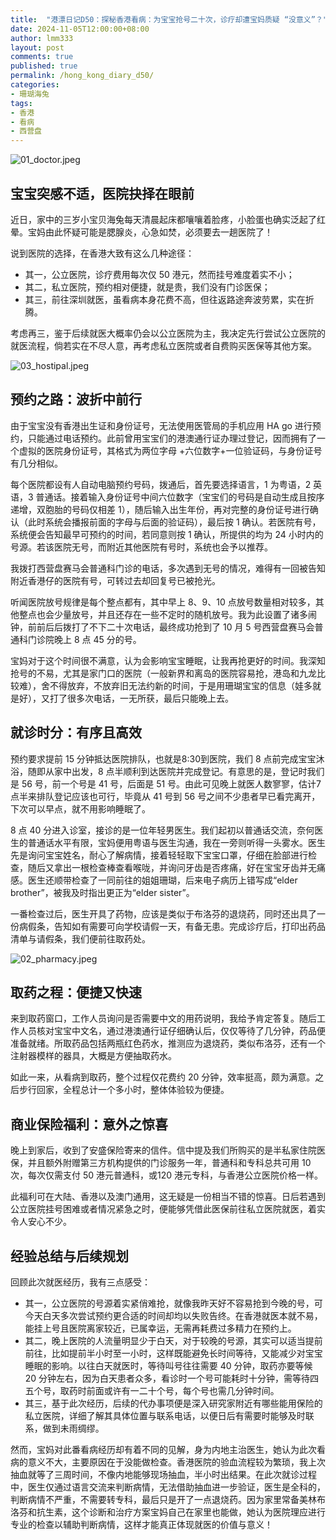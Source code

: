 ```yaml
---
title:  "港漂日记D50：探秘香港看病：为宝宝抢号二十次，诊疗却遭宝妈质疑 “没意义”？"
date: 2024-11-05T12:00:00+08:00
author: lmm333
layout: post
comments: true
published: true
permalink: /hong_kong_diary_d50/
categories:
- 珊瑚海兔
tags:
- 香港
- 看病
- 西营盘
---
```

![01_doctor.jpeg](../images/2024-11-05-hong_kong_diary_d50/01_doctor.jpeg)

## 宝宝突感不适，医院抉择在眼前
近日，家中的三岁小宝贝海兔每天清晨起床都嚷嚷着脸疼，小脸蛋也确实泛起了红晕。宝妈由此怀疑可能是腮腺炎，心急如焚，必须要去一趟医院了！
<!--more-->

说到医院的选择，在香港大致有这么几种途径：

- 其一，公立医院，诊疗费用每次仅 50 港元，然而挂号难度着实不小；
- 其二，私立医院，预约相对便捷，就是贵，我们没有门诊医保；
- 其三，前往深圳就医，虽看病本身花费不高，但往返路途奔波劳累，实在折腾。

考虑再三，鉴于后续就医大概率仍会以公立医院为主，我决定先行尝试公立医院的就医流程，倘若实在不尽人意，再考虑私立医院或者自费购买医保等其他方案。

![03_hostipal.jpeg](../images/2024-11-05-hong_kong_diary_d50/03_hostipal.jpeg)

## 预约之路：波折中前行
由于宝宝没有香港出生证和身份证号，无法使用医管局的手机应用 HA go 进行预约，只能通过电话预约。此前曾用宝宝们的港澳通行证办理过登记，因而拥有了一个虚拟的医院身份证号，其格式为两位字母 +六位数字+一位验证码，与身份证号有几分相似。

每个医院都设有人自动电脑预约号码，拨通后，首先要选择语言，1 为粤语，2 英语，3 普通话。接着输入身份证号中间六位数字（宝宝们的号码是自动生成且按序递增，双胞胎的号码仅相差 1），随后输入出生年份，再对完整的身份证号进行确认（此时系统会播报前面的字母与后面的验证码），最后按 1 确认。若医院有号，系统便会告知最早可预约的时间，若同意则按 1 确认，所提供的均为 24 小时内的号源。若该医院无号，而附近其他医院有号时，系统也会予以推荐。

我拨打西营盘赛马会普通科门诊的电话，多次遇到无号的情况，难得有一回被告知附近香港仔的医院有号，可转过去却回复号已被抢光。

听闻医院放号规律是每个整点都有，其中早上 8、9、10 点放号数量相对较多，其他整点也会少量放号，并且还存在一些不定时的随机放号。我为此设置了诸多闹钟，前前后后拨打了不下二十次电话，最终成功抢到了 10 月 5 号西营盘赛马会普通科门诊院晚上 8 点 45 分的号。

宝妈对于这个时间很不满意，认为会影响宝宝睡眠，让我再抢更好的时间。我深知抢号的不易，尤其是家门口的医院（一般新界和离岛的医院容易抢，港岛和九龙比较难），舍不得放弃，不放弃旧无法约新的时间，于是用珊瑚宝宝的信息（娃多就是好），又打了很多次电话，一无所获，最后只能晚上去。

## 就诊时分：有序且高效
预约要求提前 15 分钟抵达医院排队，也就是8:30到医院，我们 8 点前完成宝宝沐浴，随即从家中出发，8 点半顺利到达医院并完成登记。有意思的是，登记时我们是 56 号，前一个号是 41 号，后面是 51 号。由此可见晚上就医人数寥寥，估计7 点半来排队登记应该也可行，毕竟从 41 号到 56 号之间不少患者早已看完离开，下次可以早点，就不用影响睡眠了。

8 点 40 分进入诊室，接诊的是一位年轻男医生。我们起初以普通话交流，奈何医生的普通话水平有限，宝妈便用粤语与医生沟通，我在一旁则听得一头雾水。医生先是询问宝宝姓名，耐心了解病情，接着轻轻取下宝宝口罩，仔细在脸部进行检查，随后又拿出一根检查棒查看喉咙，并询问牙齿是否疼痛，好在宝宝牙齿并无痛感。医生还顺带检查了一同前往的姐姐珊瑚，后来电子病历上错写成“elder brother”，被我及时指出更正为“elder sister”。

一番检查过后，医生开具了药物，应该是类似于布洛芬的退烧药，同时还出具了一份病假条，告知如有需要可向学校请假一天，有备无患。完成诊疗后，打印出药品清单与请假条，我们便前往取药处。

![02_pharmacy.jpeg](../images/2024-11-05-hong_kong_diary_d50/02_pharmacy.jpeg)

## 取药之程：便捷又快速
来到取药窗口，工作人员询问是否需要中文的用药说明，我给予肯定答复。随后工作人员核对宝宝中文名，通过港澳通行证仔细确认后，仅仅等待了几分钟，药品便准备就绪。所取药品包括两瓶红色药水，推测应为退烧药，类似布洛芬，还有一个注射器模样的器具，大概是方便抽取药水。

如此一来，从看病到取药，整个过程仅花费约 20 分钟，效率挺高，颇为满意。之后步行回家，全程总计一个多小时，整体体验较为便捷。

## 商业保险福利：意外之惊喜
晚上到家后，收到了安盛保险寄来的信件。信中提及我们所购买的是半私家住院医保，并且额外附赠第三方机构提供的门诊服务一年，普通科和专科总共可用 10 次，每次仅需支付 50 港元普通科，或120 港元专科，与香港公立医院价格一样。

此福利可在大陆、香港以及澳门通用，这无疑是一份相当不错的惊喜。日后若遇到公立医院挂号困难或者情况紧急之时，便能够凭借此医保前往私立医院就医，着实令人安心不少。

## 经验总结与后续规划
回顾此次就医经历，我有三点感受：
- 其一，公立医院的号源着实紧俏难抢，就像我昨天好不容易抢到今晚的号，可今天白天多次尝试预约更合适的时间却均以失败告终。在香港就医本就不易，能挂上号且医院离家较近，已属幸运，无需再耗费过多精力在预约上。
- 其二，晚上医院的人流量明显少于白天，对于较晚的号源，其实可以适当提前前往，比如提前半小时至一小时，这样既能避免长时间等待，又能减少对宝宝睡眠的影响。以往白天就医时，等待叫号往往需要 40 分钟，取药亦要等候 20 分钟左右，因为白天患者众多，看诊时一个号可能耗时十分钟，需等待四五个号，取药时前面或许有一二十个号，每个号也需几分钟时间。
- 其三，基于此次经历，后续的代办事项便是深入研究家附近有哪些能用保险的私立医院，详细了解其具体位置与联系电话，以便日后有需要时能够及时联系，做到未雨绸缪。 

然而，宝妈对此番看病经历却有着不同的见解，身为内地主治医生，她认为此次看病的意义不大，主要原因在于没能做检查。香港医院的验血流程较为繁琐，我上次抽血就等了三周时间，不像内地能够现场抽血，半小时出结果。在此次就诊过程中，医生仅通过语言交流来判断病情，无法借助抽血进一步验证，医生是全科的，判断病情不严重，不需要转专科，最后只是开了一点退烧药。因为家里常备美林布洛芬和抗生素，这个诊断和治疗方案宝妈自己在家里也能做，她认为医院理应进行专业的检查以辅助判断病情，这样才能真正体现就医的价值与意义！

